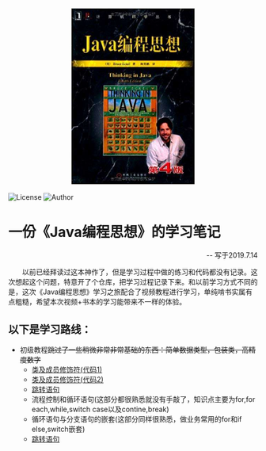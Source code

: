 <div align='center'><img src='https://github.com/theanswer910725/ThinkingInJava/blob/master/resources/timg.jpg' width='250' /></div>

![License](https://img.shields.io/badge/license-MIT-green.svg)
![Author](https://img.shields.io/badge/author-Lin%E3%80%82-blue.svg)

# 一份《Java编程思想》的学习笔记

<p align='right'>-- 写于2019.7.14</p>

　　以前已经拜读过这本神作了，但是学习过程中做的练习和代码都没有记录。这次想起这个问题，特意开了个仓库，把学习过程记录下来。和以前学习方式不同的是，这次《Java编程思想》学习之旅配合了视频教程进行学习，单纯啃书实属有点粗糙，希望本次视频+书本的学习能带来不一样的体验。
  
## 以下是学习路线：
  
  + 初级教程<s>跳过了一些稍微非常非常基础的东西：简单数据类型，包装类，高精度数字</s>
    + [类及成员修饰符(代码1)](https://github.com/theanswer910725/ThinkingInJava/tree/master/src/com/lin/protectedTest)
    + [类及成员修饰符(代码2)](https://github.com/theanswer910725/ThinkingInJava/tree/master/src/com/lin/protectedTest1)
    + [跳转语句](https://github.com/theanswer910725/ThinkingInJava/blob/master/src/com/lin/loopTest)
    + 流程控制和循环语句(这部分都很熟悉就没有手敲了，知识点主要为for,for each,while,switch case以及contine,break)
    + 循环语句与分支语句的嵌套(这部分同样很熟悉，做业务常用的for和if else,switch嵌套)
    + [跳转语句](https://github.com/theanswer910725/ThinkingInJava/blob/master/src/com/lin/initialValueTest)
